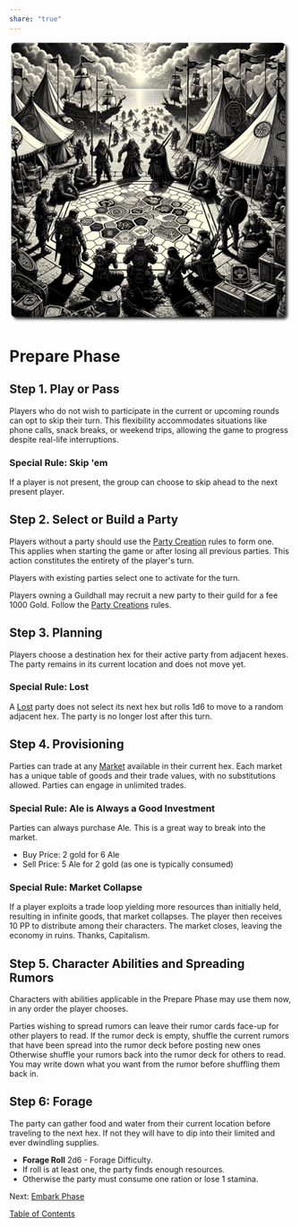 ```yaml
---  
share: "true"  
---  
```

  
![prepare-phase](./prepare-phase.png)    
    
# Prepare Phase    
    
## Step 1. **Play or Pass**    
    
Players who do not wish to participate in the current or upcoming rounds can opt to skip their turn. This flexibility accommodates situations like phone calls, snack breaks, or weekend trips, allowing the game to progress despite real-life interruptions.    
    
### Special Rule: Skip 'em    
    
If a player is not present, the group can choose to skip ahead to the next present player.    
    
## Step 2. Select or Build a Party    
    
Players without a party should use the [Party Creation](./Party-Creation.html) rules to form one. This applies when starting the game or after losing all previous parties. This action constitutes the entirety of the player's turn.    
    
Players with existing parties select one to activate for the turn.    
    
Players owning a Guildhall may recruit a new party to their guild for a fee 1000 Gold. Follow the [Party Creations](./Party-Creation.html) rules.    
    
## Step 3. Planning    
    
Players choose a destination hex for their active party from adjacent hexes. The party remains in its current location and does not move yet.    
    
### Special Rule: Lost    
    
A [Lost](Lost.html) party does not select its next hex but rolls 1d6 to move to a random adjacent hex. The party is no longer lost after this turn.    
    
## Step 4. Provisioning    
    
Parties can trade at any [Market](./Market.html) available in their current hex. Each market has a unique table of goods and their trade values, with no substitutions allowed. Parties can engage in unlimited trades.    
    
### Special Rule: Ale is Always a Good Investment    
    
Parties can always purchase Ale. This is a great way to break into the market.    
- Buy Price: 2 gold for 6 Ale    
- Sell Price: 5 Ale for 2 gold (as one is typically consumed)    
    
### Special Rule: Market Collapse    
    
If a player exploits a trade loop yielding more resources than initially held, resulting in infinite goods, that market collapses. The player then receives 10 PP to distribute among their characters. The market closes, leaving the economy in ruins. Thanks, Capitalism.    
    
## Step 5. Character Abilities and Spreading Rumors    
    
Characters with abilities applicable in the Prepare Phase may use them now, in any order the player chooses.    
    
Parties wishing to spread rumors can leave their rumor cards face-up for other players to read. If the rumor deck is empty, shuffle the current rumors that have been spread into the rumor deck before posting new ones Otherwise shuffle your rumors back into the rumor deck for others to read. You may write down what you want from the rumor before shuffling them back in.  
    
## Step 6: Forage    
    
The party can gather food and water from their current location before traveling to the next hex. If not they will have to dip into their limited and ever dwindling supplies.    
    
- **Forage Roll** 2d6 - Forage Difficulty.    
- If roll is at least one, the party finds enough resources.    
- Otherwise the party must consume one ration or lose 1 stamina.    
    
Next: [Embark Phase](./Embark-Phase.html)    
    
[Table of Contents](./Table-of-Contents.html)